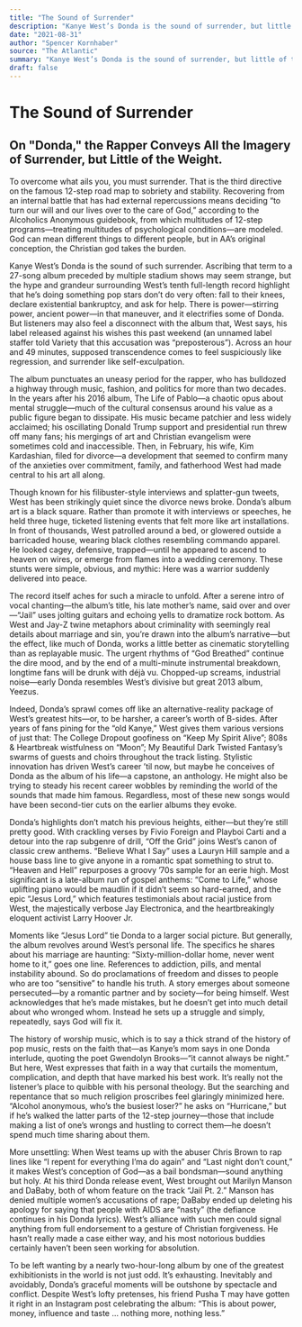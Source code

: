 ```yaml
---
title: "The Sound of Surrender"
description: "Kanye West’s Donda is the sound of surrender, but little of the weight. The Sound of Surrender On \"Donda\" is the third directive on the famous 12-step road map to sobriety and stability. There is powe..."
date: "2021-08-31"
author: "Spencer Kornhaber"
source: "The Atlantic"
summary: "Kanye West’s Donda is the sound of surrender, but little of the weight. The Sound of Surrender On \"Donda\" is the third directive on the famous 12-step road map to sobriety and stability. There is power—stirring power, ancient power—in that maneuver. But listeners may also feel a disconnect with the album that his label released against his wishes this weekend."
draft: false
---
```


# The Sound of Surrender

## On "Donda," the Rapper Conveys All the Imagery of Surrender, but Little of the Weight.

To overcome what ails you, you must surrender. That is the third directive on the famous 12-step road map to sobriety and stability. Recovering from an internal battle that has had external repercussions means deciding “to turn our will and our lives over to the care of God,” according to the Alcoholics Anonymous guidebook, from which multitudes of 12-step programs—treating multitudes of psychological conditions—are modeled. God can mean different things to different people, but in AA’s original conception, the Christian god takes the burden.

Kanye West’s Donda is the sound of such surrender. Ascribing that term to a 27-song album preceded by multiple stadium shows may seem strange, but the hype and grandeur surrounding West’s tenth full-length record highlight that he’s doing something pop stars don’t do very often: fall to their knees, declare existential bankruptcy, and ask for help. There is power—stirring power, ancient power—in that maneuver, and it electrifies some of Donda. But listeners may also feel a disconnect with the album that, West says, his label released against his wishes this past weekend (an unnamed label staffer told Variety that this accusation was “preposterous”). Across an hour and 49 minutes, supposed transcendence comes to feel suspiciously like regression, and surrender like self-exculpation.

The album punctuates an uneasy period for the rapper, who has bulldozed a highway through music, fashion, and politics for more than two decades. In the years after his 2016 album, The Life of Pablo—a chaotic opus about mental struggle—much of the cultural consensus around his value as a public figure began to dissipate. His music became patchier and less widely acclaimed; his oscillating Donald Trump support and presidential run threw off many fans; his mergings of art and Christian evangelism were sometimes cold and inaccessible. Then, in February, his wife, Kim Kardashian, filed for divorce—a development that seemed to confirm many of the anxieties over commitment, family, and fatherhood West had made central to his art all along.

Though known for his filibuster-style interviews and splatter-gun tweets, West has been strikingly quiet since the divorce news broke. Donda’s album art is a black square. Rather than promote it with interviews or speeches, he held three huge, ticketed listening events that felt more like art installations. In front of thousands, West patrolled around a bed, or glowered outside a barricaded house, wearing black clothes resembling commando apparel. He looked cagey, defensive, trapped—until he appeared to ascend to heaven on wires, or emerge from flames into a wedding ceremony. These stunts were simple, obvious, and mythic: Here was a warrior suddenly delivered into peace.

The record itself aches for such a miracle to unfold. After a serene intro of vocal chanting—the album’s title, his late mother’s name, said over and over—“Jail” uses jolting guitars and echoing yells to dramatize rock bottom. As West and Jay-Z twine metaphors about criminality with seemingly real details about marriage and sin, you’re drawn into the album’s narrative—but the effect, like much of Donda, works a little better as cinematic storytelling than as replayable music. The urgent rhythms of “God Breathed” continue the dire mood, and by the end of a multi-minute instrumental breakdown, longtime fans will be drunk with déjà vu. Chopped-up screams, industrial noise—early Donda resembles West’s divisive but great 2013 album, Yeezus.

Indeed, Donda’s sprawl comes off like an alternative-reality package of West’s greatest hits—or, to be harsher, a career’s worth of B-sides. After years of fans pining for the “old Kanye,” West gives them various versions of just that: The College Dropout goofiness on “Keep My Spirit Alive”; 808s & Heartbreak wistfulness on “Moon”; My Beautiful Dark Twisted Fantasy’s swarms of guests and choirs throughout the track listing. Stylistic innovation has driven West’s career ’til now, but maybe he conceives of Donda as the album of his life—a capstone, an anthology. He might also be trying to steady his recent career wobbles by reminding the world of the sounds that made him famous. Regardless, most of these new songs would have been second-tier cuts on the earlier albums they evoke.

Donda’s highlights don’t match his previous heights, either—but they’re still pretty good. With crackling verses by Fivio Foreign and Playboi Carti and a detour into the rap subgenre of drill, “Off the Grid” joins West’s canon of classic crew anthems. “Believe What I Say” uses a Lauryn Hill sample and a house bass line to give anyone in a romantic spat something to strut to. “Heaven and Hell” repurposes a groovy ’70s sample for an eerie high. Most significant is a late-album run of gospel anthems: “Come to Life,” whose uplifting piano would be maudlin if it didn’t seem so hard-earned, and the epic “Jesus Lord,” which features testimonials about racial justice from West, the majestically verbose Jay Electronica, and the heartbreakingly eloquent activist Larry Hoover Jr.

Moments like “Jesus Lord” tie Donda to a larger social picture. But generally, the album revolves around West’s personal life. The specifics he shares about his marriage are haunting: “Sixty-million-dollar home, never went home to it,” goes one line. References to addiction, pills, and mental instability abound. So do proclamations of freedom and disses to people who are too “sensitive” to handle his truth. A story emerges about someone persecuted—by a romantic partner and by society—for being himself. West acknowledges that he’s made mistakes, but he doesn’t get into much detail about who wronged whom. Instead he sets up a struggle and simply, repeatedly, says God will fix it.

The history of worship music, which is to say a thick strand of the history of pop music, rests on the faith that—as Kanye’s mom says in one Donda interlude, quoting the poet Gwendolyn Brooks—“it cannot always be night.” But here, West expresses that faith in a way that curtails the momentum, complication, and depth that have marked his best work. It’s really not the listener’s place to quibble with his personal theology. But the searching and repentance that so much religion proscribes feel glaringly minimized here. “Alcohol anonymous, who’s the busiest loser?” he asks on “Hurricane,” but if he’s walked the latter parts of the 12-step journey—those that include making a list of one’s wrongs and hustling to correct them—he doesn’t spend much time sharing about them.

More unsettling: When West teams up with the abuser Chris Brown to rap lines like “I repent for everything I’ma do again” and “Last night don’t count,” it makes West’s conception of God—as a bail bondsman—sound anything but holy. At his third Donda release event, West brought out Marilyn Manson and DaBaby, both of whom feature on the track “Jail Pt. 2.” Manson has denied multiple women’s accusations of rape; DaBaby ended up deleting his apology for saying that people with AIDS are “nasty” (the defiance continues in his Donda lyrics). West’s alliance with such men could signal anything from full endorsement to a gesture of Christian forgiveness. He hasn’t really made a case either way, and his most notorious buddies certainly haven’t been seen working for absolution.

To be left wanting by a nearly two-hour-long album by one of the greatest exhibitionists in the world is not just odd. It’s exhausting. Inevitably and avoidably, Donda’s graceful moments will be outshone by spectacle and conflict. Despite West’s lofty pretenses, his friend Pusha T may have gotten it right in an Instagram post celebrating the album: “This is about power, money, influence and taste … nothing more, nothing less.”
